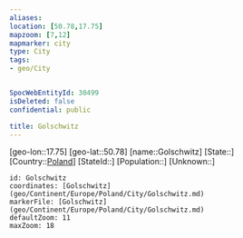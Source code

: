 ```yaml
---
aliases: 
location: [50.78,17.75]
mapzoom: [7,12] 
mapmarker: city 
type: City
tags:
- geo/City


SpocWebEntityId: 30499
isDeleted: false
confidential: public

title: Golschwitz
---
```

[geo-lon::17.75]
[geo-lat::50.78]
[name::Golschwitz]
[State::]
[Country::[Poland](geo/Continent/Europe/Poland.md)]
[StateId::]
[Population::]
[Unknown::]


```leaflet
id: Golschwitz
coordinates: [Golschwitz](geo/Continent/Europe/Poland/City/Golschwitz.md)
markerFile: [Golschwitz](geo/Continent/Europe/Poland/City/Golschwitz.md)
defaultZoom: 11 
maxZoom: 18
```


